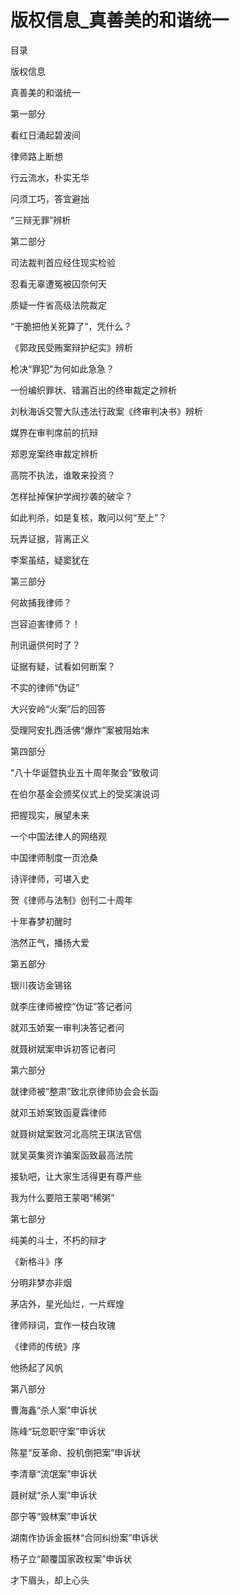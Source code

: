 # 版权信息_真善美的和谐统一

目录

版权信息

真善美的和谐统一

第一部分

看红日涌起碧波间

律师路上断想

行云流水，朴实无华

问须工巧，答宜避拙

“三辩无罪”辨析

第二部分

司法裁判首应经住现实检验

忍看无辜遭冤被囚奈何天

质疑一件省高级法院裁定

“干脆把他关死算了”，凭什么？

《郭政民受贿案辩护纪实》辨析

枪决“罪犯”为何如此急急？

一份编织罪状、错漏百出的终审裁定之辨析

刘秋海诉交警大队违法行政案《终审判决书》辨析

媒界在审判席前的抗辩

郑恩宠案终审裁定辨析

高院不执法，谁敢来投资？

怎样扯掉保护学阀抄袭的破伞？

如此判杀，如是复核，敢问以何“至上”？

玩弄证据，背离正义

李案虽结，疑窦犹在

第三部分

何故捕我律师？

岂容迫害律师？！

刑讯逼供何时了？

证据有疑，试看如何断案？

不实的律师“伪证”

大兴安岭“火案”后的回答

受理阿安扎西活佛“爆炸”案被阻始末

第四部分

“八十华诞暨执业五十周年聚会”致敬词

在伯尔基金会颁奖仪式上的受奖演说词

把握现实，展望未来

一个中国法律人的网络观

中国律师制度一页沧桑

诗评律师，可堪入史

贺《律师与法制》创刊二十周年

十年春梦初醒时

浩然正气，播扬大爱

第五部分

银川夜访金锡铭

就李庄律师被控“伪证”答记者问

就邓玉娇案一审判决答记者问

就聂树斌案申诉初答记者问

第六部分

就律师被“整肃”致北京律师协会会长函

就邓玉娇案致函夏霖律师

就聂树斌案致河北高院王琪法官信

就吴英集资诈骗案函致最高法院

接轨吧，让大家生活得更有尊严些

我为什么要陪王蒙喝“稀粥”

第七部分

纯美的斗士，不朽的辩才

《新格斗》序

分明非梦亦非烟

茅店外，星光灿烂，一片辉煌

律师辩词，宜作一枝白玫瑰

《律师的传统》序

他扬起了风帆

第八部分

曹海鑫“杀人案”申诉状

陈峰“玩忽职守案”申诉状

陈星“反革命、投机倒把案”申诉状

李清章“流氓案”申诉状

聂树斌“杀人案”申诉状

邵宁等“毁林案”申诉状

湖南作协诉金振林“合同纠纷案”申诉状

杨子立“颠覆国家政权案”申诉状

才下眉头，却上心头